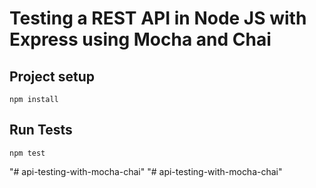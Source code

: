 # Testing a REST API in Node JS with Express using Mocha and Chai

## Project setup
```
npm install
```

## Run Tests
```
npm test
```
"# api-testing-with-mocha-chai" 
"# api-testing-with-mocha-chai" 
